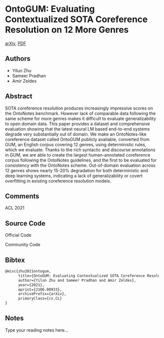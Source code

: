 
# OntoGUM: Evaluating Contextualized SOTA Coreference Resolution on 12 More Genres

[arXiv](https://arxiv.org/abs/2106.0933), [PDF](https://arxiv.org/pdf/2106.0933.pdf)

## Authors

- Yilun Zhu
- Sameer Pradhan
- Amir Zeldes

## Abstract

SOTA coreference resolution produces increasingly impressive scores on the OntoNotes benchmark. However lack of comparable data following the same scheme for more genres makes it difficult to evaluate generalizability to open domain data. This paper provides a dataset and comprehensive evaluation showing that the latest neural LM based end-to-end systems degrade very substantially out of domain. We make an OntoNotes-like coreference dataset called OntoGUM publicly available, converted from GUM, an English corpus covering 12 genres, using deterministic rules, which we evaluate. Thanks to the rich syntactic and discourse annotations in GUM, we are able to create the largest human-annotated coreference corpus following the OntoNotes guidelines, and the first to be evaluated for consistency with the OntoNotes scheme. Out-of-domain evaluation across 12 genres shows nearly 15-20% degradation for both deterministic and deep learning systems, indicating a lack of generalizability or covert overfitting in existing coreference resolution models.

## Comments

ACL 2021

## Source Code

Official Code



Community Code



## Bibtex

```tex
@misc{zhu2021ontogum,
      title={OntoGUM: Evaluating Contextualized SOTA Coreference Resolution on 12 More Genres}, 
      author={Yilun Zhu and Sameer Pradhan and Amir Zeldes},
      year={2021},
      eprint={2106.00933},
      archivePrefix={arXiv},
      primaryClass={cs.CL}
}
```

## Notes

Type your reading notes here...

